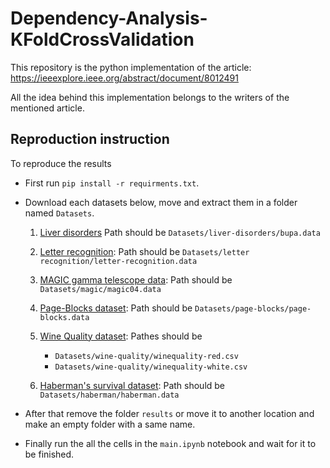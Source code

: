 # Dependency-Analysis-KFoldCrossValidation
This repository is the python implementation of the article: https://ieeexplore.ieee.org/abstract/document/8012491

All the idea behind this implementation belongs to the writers of the mentioned article.

## Reproduction instruction
To reproduce the results

- First run `pip install -r requirments.txt`.
-  Download each datasets below, move and extract them in a folder named `Datasets`. 

    1. [Liver disorders](https://archive.ics.uci.edu/ml/datasets/liver+disorders) Path should be `Datasets/liver-disorders/bupa.data`

    2. [Letter recognition](https://archive.ics.uci.edu/ml/machine-learning-databases/letter-recognition/): Path should be `Datasets/letter recognition/letter-recognition.data`
    
    3. [MAGIC gamma telescope data](https://archive.ics.uci.edu/ml/datasets/magic+gamma+telescope): Path should be `Datasets/magic/magic04.data`

    4. [Page-Blocks dataset](https://archive.ics.uci.edu/ml/datasets/Page+Blocks+Classification): Path should be `Datasets/page-blocks/page-blocks.data`

    5. [Wine Quality dataset](https://archive.ics.uci.edu/ml/datasets/wine+quality): Pathes should be 

        - `Datasets/wine-quality/winequality-red.csv`
        - `Datasets/wine-quality/winequality-white.csv`

    6. [Haberman's survival dataset](https://archive.ics.uci.edu/ml/datasets/haberman's+survival): Path should be 
    `Datasets/haberman/haberman.data`


- After that remove the folder `results` or move it to another location and make an empty folder with a same name. 

- Finally run the all the cells in the `main.ipynb` notebook and wait for it to be finished.

